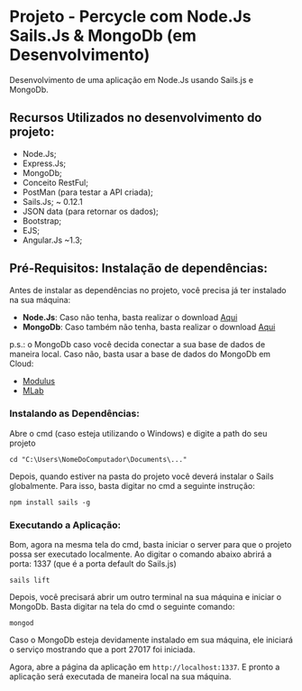 # Projeto - Percycle com Node.Js Sails.Js & MongoDb (em Desenvolvimento)

Desenvolvimento de uma aplicação em Node.Js usando Sails.js e MongoDb.

## Recursos Utilizados no desenvolvimento do projeto:

- Node.Js;
- Express.Js;
- MongoDb;
- Conceito RestFul;
- PostMan (para testar a API criada);
- Sails.Js; ~ 0.12.1
- JSON data (para retornar os dados);
- Bootstrap;
- EJS;
- Angular.Js ~1.3;

## Pré-Requisitos: Instalação de dependências:

Antes de instalar as dependências no projeto, você precisa já ter instalado na sua máquina:

* **Node.Js**: Caso não tenha, basta realizar o download [Aqui](https://nodejs.org/en/)
* **MongoDb**: Caso também não tenha, basta realizar o download [Aqui](https://www.mongodb.com/download-center#community)

p.s.: o MongoDb caso você decida conectar a sua base de dados de maneira local. Caso não, basta usar 
a base de dados do MongoDb em Cloud:

* [Modulus](https://modulus.io/)
* [MLab](https://mlab.com/)

### Instalando as Dependências:

Abre o cmd (caso esteja utilizando o Windows) e digite a path do seu projeto

```
cd "C:\Users\NomeDoComputador\Documents\..."
```

Depois, quando estiver na pasta do projeto você deverá instalar o Sails globalmente. Para isso, basta digitar no cmd a seguinte instrução:

```
npm install sails -g
```

### Executando a Aplicação:

Bom, agora na mesma tela do cmd, basta iniciar o server para que o projeto possa ser executado localmente.
Ao digitar o comando abaixo abrirá a porta: 1337 (que é a porta default do Sails.js)

```
sails lift
```

Depois, você precisará abrir um outro terminal na sua máquina e iniciar o MongoDb. Basta digitar na tela do cmd o seguinte comando:

```
mongod
```

Caso o MongoDb esteja devidamente instalado em sua máquina, ele iniciará o serviço mostrando que a port 27017 foi iniciada.

Agora, abre a página da aplicação em `http://localhost:1337`. E pronto a aplicação será executada de maneira local na sua máquina.  


